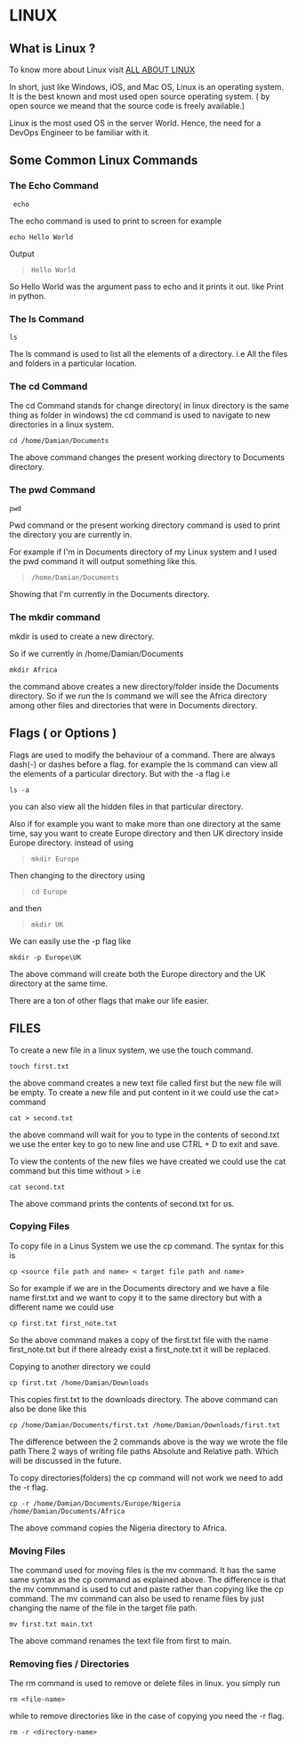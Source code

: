 # LINUX

## What is Linux ?

To know more about Linux visit [ALL ABOUT LINUX](https://www.linux.com/what-is-linux/)

In short, just like Windows, iOS, and Mac OS, Linux is an operating system. It is the best known and most used open source operating system. ( by open source we meand that the source code is freely available.)

Linux is the most used OS in the server World. Hence, the need for a DevOps Engineer to be familiar with it.

## Some Common Linux Commands

### The Echo Command
```
 echo
 ```

The echo command is used to print to screen
for example

```
echo Hello World
```
Output
> `Hello World`

So Hello World was the argument pass to echo and it prints it out. like Print in python.

### The ls Command
```
ls
```
The ls command is used to list all the elements of a directory. i.e All the files and folders in a particular location.

### The cd Command

The cd Command stands for change directory( in linux directory is the same thing as folder in windows) the cd command is used to navigate to new directories in a linux system.

```
cd /home/Damian/Documents
```
The above command changes the present working directory to Documents directory.

### The pwd Command
```
pwd 
```
Pwd command or the present working directory command is used to print the directory you are currently in.

For example if I'm in Documents directory of my Linux system and I used the pwd command it will output something like this.

> `/home/Damian/Documents`

Showing that I'm currently in the Documents directory.

### The mkdir command

mkdir is used to create a new directory. 

So if we currently in /home/Damian/Documents 
``` 
mkdir Africa
```
the command above creates a new directory/folder inside the Documents directory.
So if we run the ls command we will see the Africa directory among other files and directories that were in Documents directory.

## Flags ( or Options )
Flags are used to modify the behaviour of a command. There are always dash(-) or dashes before a flag. for example the ls command can view all the elements of a particular directory. But with the -a flag i.e
```
ls -a
```
you can also view all the hidden files in that particular directory.

Also if for example you want to make more than one directory at the same time, say you want to create Europe directory and then UK directory inside Europe directory. instead of using 
> `mkdir Europe`

Then changing to the directory using 
> `cd Europe`

and then 
> `mkdir UK`

We can easily use the -p flag like
```
mkdir -p Europe\UK
```
The above command will create both the Europe directory and the UK directory at the same time.

There are a ton of other flags that make our life easier.

## FILES
To create a new file in a linux system, we use the touch command.
```
touch first.txt
```

the above command creates a new text file called first but the new file will be empty.
To create a new file and put content in it we could use the cat> command
```
cat > second.txt
```

the above command will wait for you to type in the contents of second.txt we use the enter key to go to new line and use CTRL + D to exit and save.

To view the contents of the new files we have created we could use the cat command but this time without > i.e
```
cat second.txt
```
The above command prints the contents of second.txt for us.

### Copying Files

To copy file in a Linus System we use the cp command. The syntax for this is 
``` 
cp <source file path and name> < target file path and name>
```

So for example if we are in the Documents directory and we have a file name first.txt and we want to copy it to the same directory but with a different name we could use 
```
cp first.txt first_note.txt
```

So the above command makes a copy of the first.txt file with the name first_note.txt but if there already exist a first_note.txt it will be replaced.

Copying to another directory we could 
``` 
cp first.txt /home/Damian/Downloads
```
This copies first.txt to the downloads directory.
The above command can also be done like this 
``` 
cp /home/Damian/Documents/first.txt /home/Damian/Downloads/first.txt
```
The difference between the 2 commands above is the way we wrote the file path
There  2 ways of writing file paths Absolute and Relative path.
Which will be discussed in the future.

To copy directories(folders) the cp command will not work we need to add the -r flag.

``` 
cp -r /home/Damian/Documents/Europe/Nigeria /home/Damian/Documents/Africa
```
The above command copies the Nigeria directory to Africa.

### Moving Files

The command used for moving files is the mv command. It has the same same syntax as the cp command as explained above. The difference is that the mv commmand is used to cut and paste rather than copying like the cp command.
The mv command can also be used to rename files by just changing the name of the file in the target file path.
``` 
mv first.txt main.txt
```
The above command renames the text file from first to main.

### Removing fies / Directories
The rm command is used to remove or delete files in linux. you simply run
```
rm <file-name>
```
while to remove directories like in the case of copying you need the -r flag.
```
rm -r <directory-name>
```
